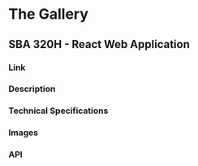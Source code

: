 # The Gallery


## SBA 320H - React Web Application


### Link


### Description


### Technical Specifications


### Images


### API


